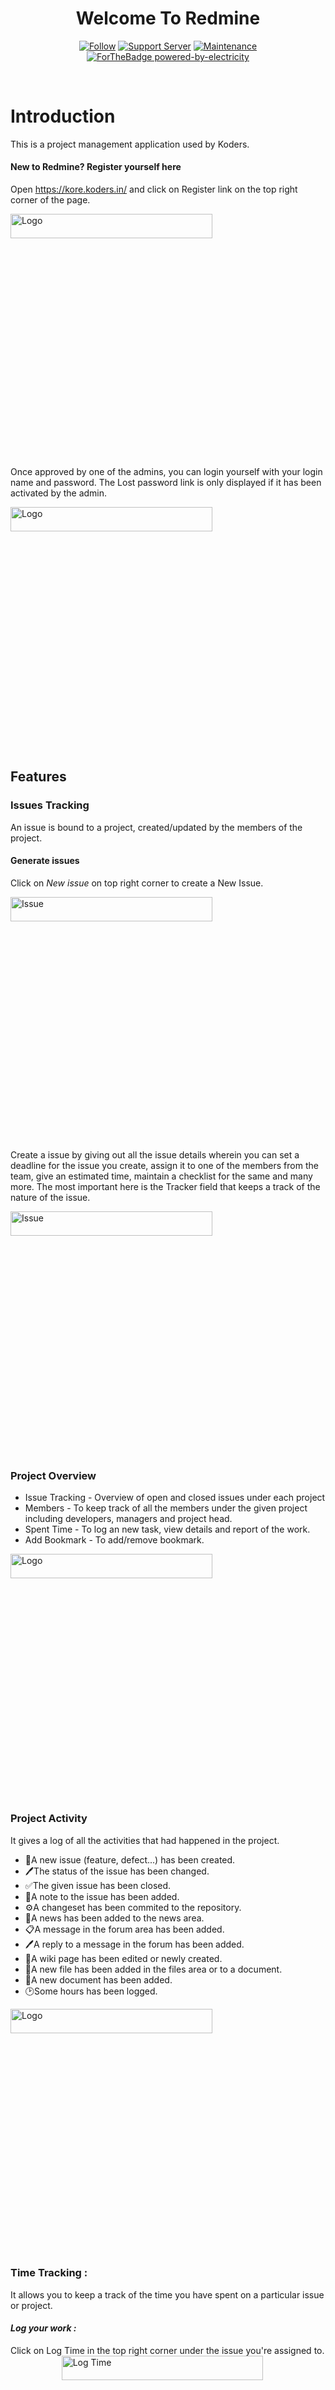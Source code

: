 <div align="center" >
    <h1>Welcome To Redmine</h1>
 </h1>
    
[![Follow](https://img.shields.io/github/followers/koders-in?label=Koders&style=social)](https://github.com/koders-in)
[![Support Server](https://img.shields.io/discord/591914197219016707.svg?color=7289da&label=Koders&logo=discord&style=flat-square)](https://discord.gg/hGS24JC)
[![Maintenance](https://img.shields.io/badge/Maintained%3F-yes-green.svg)](https://GitHub.com/Naereen/StrapDown.js/graphs/commit-activity)
<br />
[![ForTheBadge powered-by-electricity](http://ForTheBadge.com/images/badges/powered-by-electricity.svg)](http://ForTheBadge.com)
</div>
<br />

# Introduction

This is a project management application used  by Koders. 

#### **New to Redmine? Register yourself here**

Open https://kore.koders.in/ and click on Register link on the top right corner of the page. 

<img alt="Logo" height="10%" width="80%" src="./assets/register.png"/>

Once approved by one of the admins, you can login yourself with your login name and password. The Lost password link is only displayed if it has been activated by the admin.

<img alt="Logo" height="10%" width="80%" src="./assets/login.png"/>

## **Features**

###  Issues Tracking
An issue is bound to a project, created/updated by the members of the project. 

#### **Generate issues**
Click on _New issue_ on top right corner to create a New Issue.

<img alt="Issue" height="10%" width="80%" src="./assets/create_issue.png"/>

Create a issue by giving out all the issue details wherein you can set a deadline for the issue you create, assign it to one of the members from the team, give an estimated time, maintain a checklist for the same and many more. The most important here is the Tracker field that keeps a track of the nature of the issue.

<img alt="Issue" height="10%" width="80%" src="./assets/issue.png"/>

### Project Overview 

- Issue Tracking - Overview of open and closed issues under each project  
- Members - To keep track of all the members under the given project including developers, managers and project head.
- Spent Time - To log an new task, view details and report of the work.
- Add Bookmark - To add/remove bookmark.


 <img alt="Logo"    height="10%" width="80%" src="./assets/overview.png"/>

 ### Project Activity 
It gives a log of all the activities that had happened in the project.
 - 📁A new issue (feature, defect...) has been created.
 - 🖊The status of the issue has been changed.
 - ✅The given issue has been closed.
 - 📒A note to the issue has been added.
 - ⚙A changeset has been commited to the repository.
 - 📰A news has been added to the news area.
 - 📋A message in the forum area has been added.
 - 🖊A reply to a message in the forum has been added.
 - 📝A wiki page has been edited or newly created.
 - 📎A new file has been added in the files area or to a document.
 - 📄A new document has been added.
 - 🕑Some hours has been logged.

 <img alt="Logo"    height="10%" width="80%" src="./assets/activity.png"/>

### Time Tracking :
It allows you to keep a track of the time you have spent on a particular issue or project. 

#### _Log your work :_
Click on Log Time in the top right corner under the issue you're assigned to.
**Spent Time**
<img alt="Log Time" align="center" height="10%" width="80%" src="./assets/spent.png"/>

Fill in the required details of your log (Issue optional), add Comments to what you have done and add an Activity to the task.

<img alt="Log Time" align="center" height="10%" width="80%" src="./assets/log.png"/>

📜 Note: Try and log tasks less than 1.5 hours at a stretch. Divide your task into milestones and log it. 
#### **Accepted Time Formats**:
<li> As a fraction of hours in decimal time format using either period (.) or comma (,) as decimal separator: 1.5, 1,5 (equals to 1h30)
<li> Hour and minutes as an integer using standard time format: 1h, 1 h, 1 hour, 2 hours, 30m, 30min, 1h30, 1h30m, 1:30

#### **Details and Report**
- Get details on the spent time along with Date, Activity, Issue, Comment, Hours
- Get detailed report on the spent time by applying apt filters to it.

<img alt="details"  height="10%" width="80%"   src="./assets/details.png"/>

###  Calendar
The calendar gives you a monthly overview of the project.
<img alt="calendar"  height="10%" width="80%"   src="./assets/calendar.png"/>

These are the options displayed on the calendar along with the issues.
<img alt="calendar"  height="10%" width="80%"   src="./assets/options.png"/>

#### **Filters**
You can also define filters to view a subset of issues that can be shown on the calendar.

###  Agile Board

Enable your agile board by selecting the Agile checkbox under Settings for the project you are working on. Click on Save to save your changes. 

<img alt="Agile"  height="10%" width="80%"   src="./assets/agile.png"/>

Now you can view the board by clicking on Agile in your Options bar next to Gantt. All your issue details will be listed here under the Status it currently is in. You can drag the issues from one column to the other to update its status.

<img alt="Agile"  height="10%" width="80%"   src="./assets/agile_board.png"/>

You can also view the Agile chart by clicking on Charts on the top-right corner and apply Filters as how you want to.

<img alt="Agile"  height="10%" width="80%"   src="./assets/chart.png"/>

###  Forums
It allows users to communicate with each other regarding any details on the project. Click on Forums in the Options bar after it has checked under Settings. You can create a New Message by clicking on it on top right corner and start a new Konversation by giving all the details to it. 
Click on an already existing thread to view the details, edit reply or delete the message as required. 

<img alt="Forums"  height="10%" width="80%"   src="./assets/forums.png"/>

###  **Are you from Marketing team? Want to keep a track of your contacts?**

This is the right place for you. Create a New Contact by clicking on Contacts under your project.

<img alt="Forums"  height="10%" width="80%"   src="./assets/contact.png"/>

Fill in all the contact details and update the details of all the leads you have been tapping.

<img alt="Forums"  height="10%" width="80%"   src="./assets/new_contact.png"/>

<li> Tags - can be used for adding extra information about contact e.g. Koders, interns, design, marketing, and all such.
<li> Responsible - the person responsible in the team for filling up the contact details
<li> Visibility - private, public or by projects permissions

###  Wikis
Keep information about a project organized in one place. 

#### **Create a new Wiki page**

Add a link to the page that you want to create. 

<img alt="Wiki"  height="10%" width="80%"   src="./assets/wiki.png"/>

You can also add Comments to the added details, add Files if you want to and save the details. 

### **Monitoring & Controlling**

It gives an overview of all the activities under the selected project and is divided into 3 categories:

<li> Tasks Management - Gives a track of all the tasks, by statuses, by Category, graphs and charts under each of them.

<img alt="Tasks"  height="10%" width="80%"   src="./assets/tasks.png"/>

<li> Time Management - Gives a track of estimated and executed time, due and spent hours by the team.

<img alt="Time"  height="10%" width="80%"   src="./assets/time.png"/>

<li> Human Resource Management - Gives a track of the issues by Assignee.

<img alt="Time"  height="10%" width="80%"   src="./assets/hrm.png"/>


### Made with ❤️ by [Koders](http://koders.in/)

<p align="center">
  <a href="https://koders.in/">
    <img src="" alt="Logo" width="200" height="200">
  </a>
</p>
<p align="center">
  <i> "Your vision, Our Kreation" </i>
  <br>
  <br>
  An institution that caters to all your software needs with their touch of Koding.
  <br>
  <a href="https://www.koders.in"><strong>Explore More»</strong></a>
  <br>
  <br>
  <a href="https://www.github.com/koders-in">Github</a>
  ·
  <a href="https://www.linkedin.com/company/54359381/">LinkedIn</a>
  ·
  <a href="https://www.youtube.com/channel/UCZ5abFiwqKyJLIQ1Jqb6bNg">Youtube</a>
  ·
  <a href="https://www.instagram.com/koders_in/">Instagram</a>
  ·
  <a href="https://discord.gg/hGS24JC">Discord</a>
</p>
